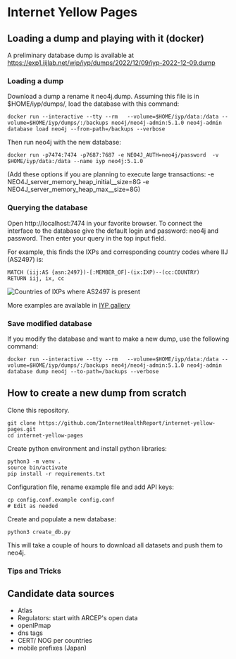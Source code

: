 # Internet Yellow Pages


## Loading a dump and playing with it (docker)

A preliminary database dump is available at https://exp1.iijlab.net/wip/iyp/dumps/2022/12/09/iyp-2022-12-09.dump

### Loading a dump
Download a dump a rename it neo4j.dump. Assuming this file is in $HOME/iyp/dumps/,
load the database with this command:
```
docker run --interactive --tty --rm   --volume=$HOME/iyp/data:/data --volume=$HOME/iyp/dumps/:/backups neo4j/neo4j-admin:5.1.0 neo4j-admin database load neo4j --from-path=/backups --verbose
```
Then run neo4j with the new database:
```
docker run -p7474:7474 -p7687:7687 -e NEO4J_AUTH=neo4j/password  -v $HOME/iyp/data:/data --name iyp neo4j:5.1.0 
```
(Add these options if you are planning to execute large transactions: -e NEO4J_server_memory_heap_initial__size=8G -e NEO4J_server_memory_heap_max__size=8G)

### Querying the database
Open http://localhost:7474 in your favorite browser. To connect the interface to the database give the default login and password: neo4j and password.
Then enter your query in the top input field. 

For example, this finds the IXPs and corresponding country codes where IIJ (AS2497) is:
```cypher
MATCH (iij:AS {asn:2497})-[:MEMBER_OF]-(ix:IXP)--(cc:COUNTRY) 
RETURN iij, ix, cc
```
![Countries of IXPs where AS2497 is present](/documentation/assets/gallery/as2497ixpCountry.svg)

More examples are available in [IYP gallery](/documentation/gallery.md)

### Save modified database
If you modify the database and want to make a new dump, use the following command:
```
docker run --interactive --tty --rm   --volume=$HOME/iyp/data:/data --volume=$HOME/iyp/dumps/:/backups neo4j/neo4j-admin:5.1.0 neo4j-admin database dump neo4j --to-path=/backups --verbose
```


## How to create a new dump from scratch
Clone this repository.
```
git clone https://github.com/InternetHealthReport/internet-yellow-pages.git
cd internet-yellow-pages
```

Create python environment and install python libraries:
```
python3 -m venv .
source bin/activate
pip install -r requirements.txt
```

Configuration file, rename example file and add API keys:
```
cp config.conf.example config.conf
# Edit as needed
```

Create and populate a new database:
```
python3 create_db.py
```
This will take a couple of hours to download all datasets and push them to neo4j.

### Tips and Tricks


## Candidate data sources
- Atlas
- Regulators: start with ARCEP's open data
- openIPmap
- dns tags
- CERT/ NOG per countries
- mobile prefixes (Japan)

